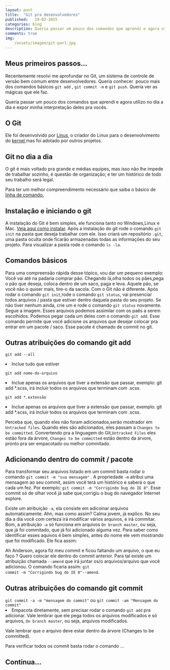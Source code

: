 ```yaml
---
layout: post
title:  "Git pra desenvolvedores"
published:   19-02-2015
categories: blog
description: Queria passar um pouco dos comandos que aprendi e agora utilizo no dia a dia e expor minha interpretação deles pra vocês. Ele foi desenvolvido por Linus, o criador do Linux...
comments: true
img:
    /assets/imagem/git-par1.jpg
---
```


<h2 class="topics">Meus primeiros passos...</h2>
Recentemente resolvi me aprofundar no Git, um sistema de controle de versão bem comum entre desenvolvedores. Queria conhecer  pouco mais dos comandos básicos <code>git add</code> , <code>git commit -m</code> e <code>git push</code>. Queria ver as mágicas que ele faz.  

Queria passar um pouco dos comandos que aprendi e agora utilizo no dia a dia e expor minha interpretação deles pra vocês. 

<h2 class="topics">O Git</h2>
Ele foi desenvolvido por <a target="_blank" href="http://pt.wikipedia.org/wiki/Linus_Torvalds" class="link-po-ex">Linus</a>, o criador do Linux para o desenvolvimento do <a href="http://pt.wikipedia.org/wiki/Linux_%28n%C3%BAcleo%29" target="_blank" class="link-po-ex">kernel</a>,mas foi adotado por outros projetos. 

<h2 class="topics">Git no dia a dia</h2>
O git é mais voltado pra grande e médias equipes, mas isso não lhe impede de trabalhar sozinho, é questão de organização; e ter um histórico de todo seu trabalho será legal. 

<span class="notes">Para ter um melhor compreendimento necessário que saiba o básico de <a target="_blank" class="link-po-ex" href="http://www.hardware.com.br/dicas/basico-linha-comando.html">linha de comando.</a></span>

<h2 class="topics">Instalação e iniciando o git</h2>
A instalação do Git é bem simples, ele funciona tanto no Windows,Linux e Mac. <a target="_blank" class="link-po-ex" href="https://git-scm.com/book/pt-br/v1/Primeiros-passos-Instalando-Git">Veja aqui como instalar</a>. 
Após a instalação do git rode o comando <code>git init</code> na pasta que deseja trabalhar com ele. Isso criará um repositório <code>.git</code>, uma pasta oculta onde ficarão armazenadas todas as informações do seu projeto. Para visualizar a pasta rode o comando <code>ls -la</code>. 

<h2 class="topics">Comandos básicos</h2>
Para uma compreensão rápida desse tópico, vou dar um pequeno exemplo: Você vai até na padaria comprar pão. Chegando lá,olha todos os pães,pega o pão que deseja, coloca dentro de um saco, paga e leva. Aquele pão, se você não o quiser mais, tire-o da sacola. 
Com o Git não é diferente. Após rodar o comando <code>git init</code>,rode o comando <code>git status</code>, vai presenciar todos arquivos / pasta que estiver dentro daquela pasta do seu projeto. Se não tiver nenhum ainda, crie um e rode o comando <code>git status</code> novamente. Segue a imagem.
Esses arquivos podemos assimilar com os paẽs a serem escolhidos. Podemos pegar cada um deles com o comando <code>git add</code>. Esse comando permite que você adicione os arquivos que desejar colocar pra entrar em um pacote / saco. Esse pacote é chamado de commit no git. 

<h2 class="topics">Outras atribuições do comando git add</h2>

<code>git add --all</code>

<li class="notes-code">Inclue tudo que estiver</li>

<code>git add nome-do-arquivo</code>

<li class="notes-code">Inclue apenas os arquivos que tiver a extensão que passar, exemplo: git add *.scss, irá incluir todos os arquivos que terminam com .scss.</li>

<code>git add *.extensão</code>

<li class="notes-code">Inclue apenas os arquivos que tiver a extensão que passar, exemplo: git add *.scss, irá incluir todos os arquivos que terminam com .scss.</li>

Perceba que, quando eles não foram adicionados,serão mostrador em  <code>Untracked files</code>. Quando eles são adicionados, eles passam a <code>Changes to be committed</code>. Convertendo pra a linguagem do Git,<code>Untracked Files</code> eles estão fora da árvore, <code>Changes to be committed</code> estão dentro da árvore, pronto pra ser empacotado ou melhor commitado.

<h2 class="topics">Adicionando dentro do commit / pacote </h2>
Para transformar seu arquivos listado em um commit basta rodar o comando <code>git commit -m "sua mensagem"</code> . A propriedade <code>-m</code> atribui uma mensagem ao seu commit, assim você terá um histórico e saberá o que cada um fez. Por exemplo: <code>git commit -m "Corrigindo bug do IE 8"</code>. Esse commit só de olhar você já sabe que,corrigiu o bug do navegador Internet explore. 

Existe um atribuição <code>-a</code>, ela consiste em adicoinar arquivos automaticamente. Ahn, mas como assim? Calma jovem, já explico. No seu dia a dia você com certeza irá modificar vários arquivos, e irá commitar. Bom, a atribuição <code>-a</code> só funciona em arquivos <code>On branch master</code>, ou seja, que já foi commitado, que já foi adicionado alguma vez. Para saber como identificar esses aquivos é bem simples, antes do nome ele vem mostrando que foi modificado. Ele fica assim: 

Ah Anderson, agora fiz meu commit e ficou faltando um arquivo, o que eu faço ? Quero colocar ele dentro do commit anterior. Para tal existe um atribuição chamada <code>--amend</code> que irá juntar os/o arquivos/arquivo que você adicionou.  O comando ficaria assim: <code>git commit -m "Corrigindo bug do IE 8"--amend</code>.

<h2 class="topics">Outras atribuições do comando git commit</h2>
<code>git commit -a -m "mensagem do commit"</code> ou
<code>git commit -am "Mensagem do commit"</code>

<li class="notes-code">Empacota diretamente, sem precisar rodar o comando <code>git add</code> pra adicionar. Vale lembrar que ele pega todos os arquivos modificados e só arquivos, <code>On branch master</code>, ou seja, arquivos modificados.</li>


<span class="notes">Vale lembrar que o arquivo deve estar dentro da árvore (Changes to be committed).</span>

Para verificar todos os commit basta rodar o comando ... 


<h2 class="topics">Continua...</h2>

